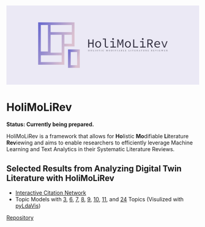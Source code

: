 ![HoliMoLiRev Logo](https://raw.githubusercontent.com/HoliMoLiRev/HoliMoLiRev/main/logos/cover.png)

# HoliMoLiRev

**Status: Currently being prepared.**

HoliMoLiRev is a framework that allows for **Ho**listic **Mo**difiable **Li**terature **Rev**iewing and aims to enable researchers to efficiently leverage Machine Learning and Text Analytics in their  Systematic Literature Reviews.

## Selected Results from Analyzing Digital Twin Literature with HoliMoLiRev

* [Interactive Citation Network](https://holimolirev.github.io/HoliMoLiRev/appendix/network/)
* Topic Models with [3](https://holimolirev.github.io/HoliMoLiRev/appendix/pyLDAvis_k_3.html), [6](https://holimolirev.github.io/HoliMoLiRev/appendix/pyLDAvis_k_6.html), [7](https://holimolirev.github.io/HoliMoLiRev/appendix/pyLDAvis_k_7.html), [8](https://holimolirev.github.io/HoliMoLiRev/appendix/pyLDAvis_k_8.html), [9](https://holimolirev.github.io/HoliMoLiRev/appendix/pyLDAvis_k_9.html), [10](https://holimolirev.github.io/HoliMoLiRev/appendix/pyLDAvis_k_10.html), [11](https://holimolirev.github.io/HoliMoLiRev/appendix/pyLDAvis_k_11.html), and [24](https://holimolirev.github.io/HoliMoLiRev/appendix/pyLDAvis_k_24.html) Topics (Visulized with [pyLdaVis](https://github.com/bmabey/pyLDAvis))



[Repository](https://github.com/HoliMoLiRev/HoliMoLiRev)
